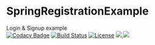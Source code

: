 # SpringRegistrationExample
Login &amp; Signup example</br>
[![Codacy Badge](https://api.codacy.com/project/badge/Grade/89061095ef1043818e32143de6187ac7)](https://www.codacy.com/app/qommentator/SpringRegistrationExample?utm_source=github.com&amp;utm_medium=referral&amp;utm_content=h3xb0y/SpringRegistrationExample&amp;utm_campaign=Badge_Grade)
[![Build Status](https://travis-ci.org/h3xb0y/SpringRegistrationExample.svg?branch=master)](https://travis-ci.org/h3xb0y/SpringRegistrationExample)
[![License](https://img.shields.io/badge/license-MIT-red.svg)](https://github.com/h3xb0y/SpringRegistrationExample/blob/master/LICENSE)
<a href="https://twitter.com/h3xb0y">
        <img src="https://img.shields.io/twitter/follow/h3xb0y.svg?style=social&label=Twitter%20@h3xb0y"/>
    </a>
<img src="https://i.imgur.com/QgVXt8U.png" /> 
